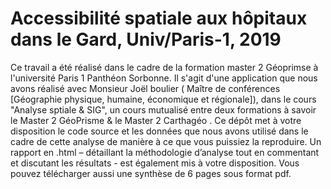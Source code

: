 # Accessibilité spatiale aux hôpitaux dans le Gard, Univ/Paris-1, 2019
Ce travail a été réalisé dans le cadre de la formation master 2 Géoprimse  à l'université Paris 1 Panthéon Sorbonne. Il s'agit d'une application que nous avons réalisé avec Monsieur Joël boulier ( Maître de conférences [Géographie physique, humaine, économique et régionale]), dans le cours "Analyse sptiale & SIG", un cours mutualisé entre deux formations à savoir le Master 2 GéoPrisme & le Master 2 Carthagéo .  Ce dépôt met à votre disposition le code source et les données que nous avons utilisé dans le cadre de cette analyse de manière à ce que vous puissiez la reproduire. Un rapport en .html – détaillant la méthodologie d’analyse tout en commentant et discutant les résultats - est également mis à votre disposition. Vous pouvez télécharger aussi une synthèse de 6 pages sous format pdf.
